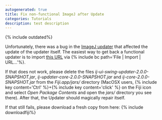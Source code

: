 ```yaml
---
autogenerated: true
title: Fix non-functional ImageJ after Update
categories: Tutorials
description: test description
---
```


{% include outdated%}


Unfortunately, there was a bug in the [ImageJ updater](/plugins/updater) that affected the update of the updater itself. The easiest way to get back a functional updater is to import [this URL](https://github.com/fiji/fiji/raw/master/plugins/Scripts/Plugins/Utilities/Fix_Updater.js) via {% include bc path='File | Import | URL...'%}.

If that does not work, please delete the files *ij-ui-swing-updater-2.0.0-SNAPSHOT.jar*, *ij-updater-core-2.0.0-SNAPSHOT.jar* and *ij-core-2.0.0-SNAPSHOT.jar* from the *Fiji.app/jars/* directory (MacOSX users, {% include key content='Ctrl' %}+{% include key content='click' %} on the Fiji icon and select *Open Package Contents* and open the *jars/* directory you see there). After that, the Updater should magically repair itself.

If that still fails, please download a fresh copy from here: {% include downloadfiji%}



